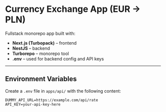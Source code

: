 # Currency Exchange App (EUR → PLN)

Fullstack monorepo app built with:

- **Next.js (Turbopack)** – frontend
- **NestJS** – backend
- **Turborepo** – monorepo tool
- **.env** – used for backend config and API keys

---

## Environment Variables

Create a `.env` file in `apps/api/` with the following content:

```env
DUMMY_API_URL=https://example.com/api/rate
API_KEY=your-api-key-here
```

